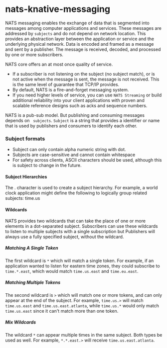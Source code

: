 # nats-knative-messaging

NATS messaging enables the exchange of data that is segmented into messages among computer applications and services. 
These messages are addressed by ``` subjects ``` and do not depend on network location. This provides an abstraction 
layer between the application or service and the underlying physical network. Data is encoded and framed as a message and sent by a publisher. 
The message is received, decoded, and processed by one or more subscribers.

NATS core offers an at most once quality of service. 
- If a subscriber is not listening on the subject (no subject match), or is not active when the message is sent, the message is not received. This is the same level of guarantee that TCP/IP provides. 
- By default, NATS is a fire-and-forget messaging system. 
- If you need higher levels of service, you can use ```NATS Streaming``` or build additional reliability into your client applications with proven and scalable reference designs such as acks and sequence numbers.

NATS is a pub-sub model. But publishing and consuming messages depends on ``` subjects```. ```Subject``` is a string that provides a identifier or name that is used by publishers and consumers to identify each other. 

### Subject formats

- Subject can only contain alpha numeric string with dot.
- Subjects are case-sensitive and cannot contain whitespace
- For safety across clients, ASCII characters should be used, although this is subject to change in the future.


#### Subject Hierarchies

The . character is used to create a subject hierarchy. For example, a world clock application might define the following to logically group related subjects:
time.us

#### Wildcards

NATS provides two wildcards that can take the place of one or more elements in a dot-separated subject. Subscribers can use these wildcards to listen to multiple subjects with a single subscription but Publishers will always use a fully specified subject, without the wildcard.

##### Matching A Single Token

The first wildcard is ```*``` which will match a single token. For example, if an application wanted to listen for eastern time zones, they could subscribe to ``` time.*.east```, which would match ```time.us.east``` and ```time.eu.east```.

##### Matching Multiple Tokens

The second wildcard is ```>``` which will match one or more tokens, and can only appear at the end of the subject. For example, ```time.us.>``` will match ```time.us.east``` and ```time.us.east.atlanta```, while ```time.us.*``` would only match ```time.us.east``` since it can't match more than one token.

##### Mix Wildcards

The wildcard ```*``` can appear multiple times in the same subject. Both types be used as well. For example, ```*.*.east.>``` will receive ```time.us.east.atlanta```.








